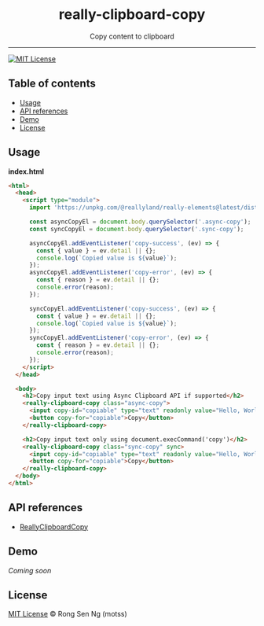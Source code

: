 <div align="center" style="text-align: center;">
  <h1 style="border-bottom: none;">really-clipboard-copy</h1>

  <p>Copy content to clipboard</p>
</div>

<hr />

[![MIT License][mit-license-badge]][mit-license-url]

## Table of contents <!-- omit in toc -->

- [Usage](#usage)
- [API references](#api-references)
- [Demo](#demo)
- [License](#license)

## Usage

**index.html**

```html
<html>
  <head>
    <script type="module">
      import 'https://unpkg.com/@reallyland/really-elements@latest/dist/clipboard-copy/clipboard-copy.js?module';

      const asyncCopyEl = document.body.querySelector('.async-copy');
      const syncCopyEl = document.body.querySelector('.sync-copy');

      asyncCopyEl.addEventListener('copy-success', (ev) => {
        const { value } = ev.detail || {};
        console.log(`Copied value is ${value}`);
      });
      asyncCopyEl.addEventListener('copy-error', (ev) => {
        const { reason } = ev.detail || {};
        console.error(reason);
      });

      syncCopyEl.addEventListener('copy-success', (ev) => {
        const { value } = ev.detail || {};
        console.log(`Copied value is ${value}`);
      });
      syncCopyEl.addEventListener('copy-error', (ev) => {
        const { reason } = ev.detail || {};
        console.error(reason);
      });
    </script>
  </head>

  <body>
    <h2>Copy input text using Async Clipboard API if supported</h2>
    <really-clipboard-copy class="async-copy">
      <input copy-id="copiable" type="text" readonly value="Hello, World!" />
      <button copy-for="copiable">Copy</button>
    </really-clipboard-copy>

    <h2>Copy input text only using document.execCommand('copy')</h2>
    <really-clipboard-copy class="sync-copy" sync>
      <input copy-id="copiable" type="text" readonly value="Hello, World!" />
      <button copy-for="copiable">Copy</button>
    </really-clipboard-copy>
  </body>
</html>
```

## API references

- [ReallyClipboardCopy]

## Demo

_Coming soon_

## License

[MIT License](https://motss.mit-license.org/) © Rong Sen Ng (motss)

<!-- References -->
[ReallyClipboardCopy]: ./API_REFERENCES.md#reallyclipboardcopy

<!-- Badges -->
[mit-license-badge]: https://flat.badgen.net/badge/license/MIT/blue

<!-- Links -->
[mit-license-url]: https://github.com/reallyland/really-elements/blob/master/LICENSE
